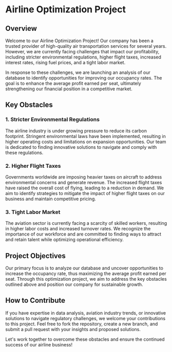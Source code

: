 # Airline Optimization Project

## Overview

Welcome to our Airline Optimization Project! Our company has been a trusted provider of high-quality air transportation services for several years. However, we are currently facing challenges that impact our profitability, including stricter environmental regulations, higher flight taxes, increased interest rates, rising fuel prices, and a tight labor market.

In response to these challenges, we are launching an analysis of our database to identify opportunities for improving our occupancy rates. The goal is to enhance the average profit earned per seat, ultimately strengthening our financial position in a competitive market.

## Key Obstacles

### 1. Stricter Environmental Regulations

The airline industry is under growing pressure to reduce its carbon footprint. Stringent environmental laws have been implemented, resulting in higher operating costs and limitations on expansion opportunities. Our team is dedicated to finding innovative solutions to navigate and comply with these regulations.

### 2. Higher Flight Taxes

Governments worldwide are imposing heavier taxes on aircraft to address environmental concerns and generate revenue. The increased flight taxes have raised the overall cost of flying, leading to a reduction in demand. We aim to identify strategies to mitigate the impact of higher flight taxes on our business and maintain competitive pricing.

### 3. Tight Labor Market

The aviation sector is currently facing a scarcity of skilled workers, resulting in higher labor costs and increased turnover rates. We recognize the importance of our workforce and are committed to finding ways to attract and retain talent while optimizing operational efficiency.

## Project Objectives

Our primary focus is to analyze our database and uncover opportunities to increase the occupancy rate, thus maximizing the average profit earned per seat. Through this optimization project, we aim to address the key obstacles outlined above and position our company for sustainable growth.

## How to Contribute

If you have expertise in data analysis, aviation industry trends, or innovative solutions to navigate regulatory challenges, we welcome your contributions to this project. Feel free to fork the repository, create a new branch, and submit a pull request with your insights and proposed solutions.

Let's work together to overcome these obstacles and ensure the continued success of our airline business!
